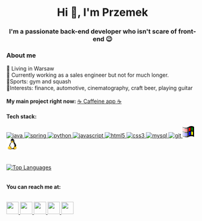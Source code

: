 <h1 align="center">Hi 👋, I'm Przemek</h1>
<h3 align="center">I'm a passionate back-end developer who isn't scare of front-end 😉</h3>

<p><h3>About me</h3></p>
🌆 Living in Warsaw<br>
👔 Currently working as a sales engineer but not for much longer.<br>
🏃Sports: gym and squash<br>
🧩Interests: finance, automotive, cinematography, craft beer, playing guitar<br>
<br>
<b>My main project right now: </b><a href="https://github.com/Kierznowski/CaffeineApp">☕ Caffeine app ☕ </a>
<br>
<br>
<b>Tech stack:</b>
<br> <br>
<a href="https://www.java.com" target="_blank" rel="noreferrer"> <img src="https://github.com/dheereshagrwal/colored-icons/blob/master/public/icons/java/java.svg" alt="java" width="30" height="30"/> </a>
<a href="https://spring.io/" target="_blank" rel="noreferrer"> <img src="https://github.com/dheereshagrwal/colored-icons/blob/master/public/icons/spring/spring.svg" alt="spring" width="30" height="30"/> </a>
<a href="https://www.python.org" target="_blank" rel="noreferrer"> <img src="https://github.com/dheereshagrwal/colored-icons/blob/master/public/icons/python/python.svg" alt="python" width="30" height="30"/> </a>
<a href="https://developer.mozilla.org/en-US/docs/Web/JavaScript" target="_blank" rel="noreferrer"> <img src="https://github.com/dheereshagrwal/colored-icons/blob/master/public/icons/js/js.svg" alt="javascript" width="30" height="30"/> </a>
<a href="https://www.w3.org/html/" target="_blank" rel="noreferrer"> <img src="https://github.com/dheereshagrwal/colored-icons/blob/master/public/icons/html/html.svg" alt="html5" width="30" height="30"/> </a>
<a href="https://www.w3schools.com/css/" target="_blank" rel="noreferrer"> <img src="https://github.com/dheereshagrwal/colored-icons/blob/master/public/icons/css/css.svg" alt="css3" width="30" height="30"/> </a>
<a href="https://www.mysql.com/" target="_blank" rel="noreferrer"> <img src="https://github.com/dheereshagrwal/colored-icons/blob/master/public/icons/mysql/mysql.svg" alt="mysql" width="30" height="30"/> </a>
<a href="https://git-scm.com/" target="_blank" rel="noreferrer"> <img src="https://github.com/dheereshagrwal/colored-icons/blob/master/public/icons/git/git.svg" alt="git" width="30" height="30"/> </a>
<a href="https://www.microsoft.com/" target="_blank" rel="noreferrer"> <img src="images/Windows.png" alt="Windows" width="30" height="30"/> </a>
<a href="https://www.linux.org/" target="_blank" rel="noreferrer"> <img src="https://raw.githubusercontent.com/devicons/devicon/master/icons/linux/linux-original.svg" alt="linux" width="30" height="30"/> </a>
<br>
<br>
<br>
<a href="https://github.com/kierznowski" align="left"><img src="https://github-readme-stats.vercel.app/api/top-langs/?username=kierznowski&langs_count=10&title_color=0891b2&text_color=ffffff&icon_color=0891b2&bg_color=1c1917&hide_border=true&locale=en&custom_title=Top%20%Languages" alt="Top Languages" /></a>
<br>
<br>
<br>
<b>You can reach me at:</b>
<br> <br>
<p align="left"> 
<a href="mailto:przemek.kierznowski@gmail.com" target="_blank" rel="noreferrer"> <picture> <img src="https://github.com/dheereshagrwal/colored-icons/blob/master/public/icons/gmail/gmail.svg" width="32" height="32" /> </picture> </a>
<a href="http://www.instagram.com/kierznowski" target="_blank" rel="noreferrer"> <picture> <img src="https://github.com/dheereshagrwal/colored-icons/blob/master/public/icons/instagram/instagram.svg" width="32" height="32" /> </picture> </a> 
<a href="https://www.linkedin.com/in/kierznowski" target="_blank" rel="noreferrer"> <picture> <img src="https://github.com/dheereshagrwal/colored-icons/blob/master/public/icons/linkedin/linkedin.svg" width="32" height="32" /> </picture> </a>
<a href="https://open.spotify.com/user/11153992106?si=5daaea3528834c2d" target="_blank" rel="noreferrer"> <picture> <img src="https://github.com/dheereshagrwal/colored-icons/blob/master/public/icons/spotify/spotify.svg" width="32" height="32" /> </picture> </a>
<a href="https://www.github.com/kierznowski" target="_blank" rel="noreferrer"> <picture> <source media="(prefers-color-scheme: dark)" srcset="https://raw.githubusercontent.com/danielcranney/readme-generator/main/public/icons/socials/github-dark.svg" /> <source media="(prefers-color-scheme: light)" srcset="https://raw.githubusercontent.com/danielcranney/readme-generator/main/public/icons/socials/github.svg" /> <img src="https://raw.githubusercontent.com/danielcranney/readme-generator/main/public/icons/socials/github.svg" width="32" height="32" /> </picture> </a></p>
